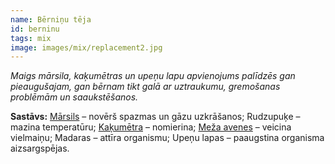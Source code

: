 ```yaml
---
name: Bērniņu tēja
id: berninu
tags: mix
image: images/mix/replacement2.jpg
---
```

*Maigs mārsila, kaķumētras un upeņu lapu apvienojums palīdzēs gan pieaugušajam, gan bērnam tikt galā ar uztraukumu, gremošanas problēmām un saaukstēšanos.*

**Sastāvs:**
<a href="https://www.danga.lv/mono/#marsils">Mārsils</a> – novērš spazmas un gāzu uzkrāšanos;
Rudzupuķe – mazina temperatūru;
<a href="https://www.danga.lv/mono/#kakumetra">Kaķumētra</a> – nomierina;
<a href="https://www.danga.lv/mono/#meza_avenes">Meža avenes</a> – veicina vielmaiņu;
Madaras – attīra organismu;
Upeņu lapas – paaugstina organisma aizsargspējas.